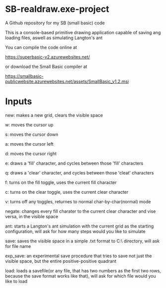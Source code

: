 # SB-realdraw.exe-project
A Github repository for my SB (small basic) code

This is a console-based primitive drawing application capable of saving ang loading files, aswell as simulating Langton's ant

You can compile the code online at 

https://superbasic-v2.azurewebsites.net/ 

or download the Small Basic compiler at 

https://smallbasic-publicwebsite.azurewebsites.net/assets/SmallBasic_v1.2.msi

# Inputs

new: makes a new grid, clears the visible space

w: moves the cursor up

s: moves the cursor down

a: moves the cursor left

d: moves the cursor right

e: draws a 'fill' character, and cycles between those 'fill' characters

q: draws a 'clear' character, and cycles between those 'cleat' characters

f: turns on the fill toggle, uses the current fill character

c: turns on the clear toggle, uses the current clear character

v: turns off any toggles, returnes to normal char-by-char(normal) mode

negate: changes every fill charater to the current clear character and vise versa, in the visible space

ant: starts a Langton's ant simulation with the current grid as the starting configuration, will ask for how many steps would you like to simulate

save: saves the visible space in a simple .txt format to C:\ directory, will ask for file name

exp_save: an experimental save procedure that tries to save not just the visible space, but the entire positive-positive quadrant

load: loads a savefile(or any file, that has two numbers as the first two rows, because the save format works like that), will ask for which file would you like to load
